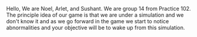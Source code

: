 Hello,
We are Noel, Arlet, and Sushant.
We are group 14 from Practice 102.
The principle idea of our game is that we are under a simulation and we don't know it and as we go forward in the game we start to notice abnormalities and your objective will be to wake up from this simulation. 

